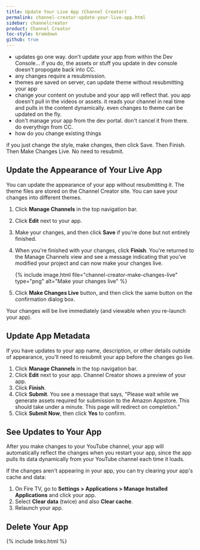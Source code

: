 ```yaml
---
title: Update Your Live App (Channel Creator)
permalink: channel-creator-update-your-live-app.html
sidebar: channelcreator
product: Channel Creator
toc-style: kramdown
github: true
---
```


- updates go one way. don't update your app from within the Dev Console... if you do, the assets or stuff you update in dev console doesn't propogate back into CC.
- any changes require a resubmission.
- themes are saved on server, can update theme without resubmitting your app
- change your content on youtube and your app will reflect that. you app doesn't pull in the videos or assets. it reads your channel in real time and pulls in the content dynamically. even changes to theme can be updated on the fly.
- don't manage your app from the dev portal. don't cancel it from there. do everythign from CC.
- how do you change existing things

if you just change the style, make changes, then click Save. Then Finish. Then Make Changes Live. No need to resubmit.

## Update the Appearance of Your Live App

You can update the appearance of your app without resubmitting it. The theme files are stored on the Channel Creator site. You can save your changes into different themes.

1.  Click **Manage Channels** in the top navigation bar.
2.  Click **Edit** next to your app.
3.  Make your changes, and then click **Save** if you're done but not entirely finished.
4.  When you're finished with your changes, click **Finish**. You're returned to the Manage Channels view and see a message indicating that you've modified your project and can now make your changes live.

    {% include image.html  file="channel-creator-make-changes-live" type="png" alt="Make your changes live" %}

5.  Click **Make Changes Live** button, and then click the same button on the confirmation dialog box.

Your changes will be live immediately (and viewable when you re-launch your app).

## Update App Metadata

If you have updates to your app name, description, or other details outside of appearance, you'll need to resubmit your app before the changes go live.

1.  Click **Manage Channels** in the top navigation bar.
2.  Click **Edit** next to your app. Channel Creator shows a preview of your app.
3.  Click **Finish**.
4.  Click **Submit**. You see a message that says, "Please wait while we generate assets required for submission to the Amazon Appstore. This should take under a minute. This page will redirect on completion."
5.  Click **Submit Now**, then click **Yes** to confirm.

## See Updates to Your App

After you make changes to your YouTube channel, your app will automatically reflect the changes when you restart your app, since the app pulls its data dynamically from your YouTube channel each time it loads.

If the changes aren't appearing in your app, you can try clearing your app's cache and data:

1.  On Fire TV, go to **Settings > Applications > Manage Installed Applications** and click your app.
2.  Select **Clear data** (twice) and also **Clear cache**.
3.  Relaunch your app.


## Delete Your App

{% include links.html %}
